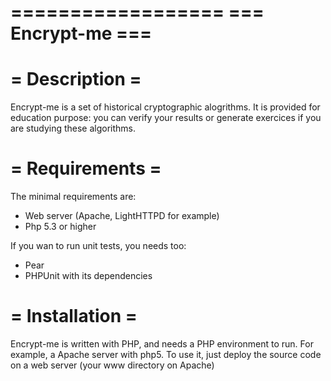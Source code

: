 ==================
=== Encrypt-me ===
==================

= Description =
===============
Encrypt-me is a set of historical cryptographic alogrithms.
It is provided for education purpose: you can verify your results or generate exercices if you are studying these algorithms.

= Requirements =
================
The minimal requirements are:
 - Web server (Apache, LightHTTPD for example)
 - Php 5.3 or higher

If you wan to run unit tests, you needs too:
 - Pear
 - PHPUnit with its dependencies

= Installation =
================
Encrypt-me is written with PHP, and needs a PHP environment to run. For example, a Apache server with php5.
To use it, just deploy the source code on a web server (your www directory on Apache)

